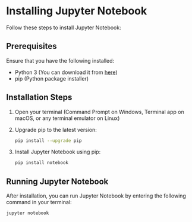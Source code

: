 


# Installing Jupyter Notebook

Follow these steps to install Jupyter Notebook:

## Prerequisites

Ensure that you have the following installed:
- Python 3 (You can download it from [here](https://www.python.org/downloads/))
- pip (Python package installer)

## Installation Steps

1. Open your terminal (Command Prompt on Windows, Terminal app on macOS, or any terminal emulator on Linux)

2. Upgrade pip to the latest version:
    ```bash
    pip install --upgrade pip
    ```

3. Install Jupyter Notebook using pip:
    ```bash
    pip install notebook
    ```

## Running Jupyter Notebook

After installation, you can run Jupyter Notebook by entering the following command in your terminal:

```bash
jupyter notebook